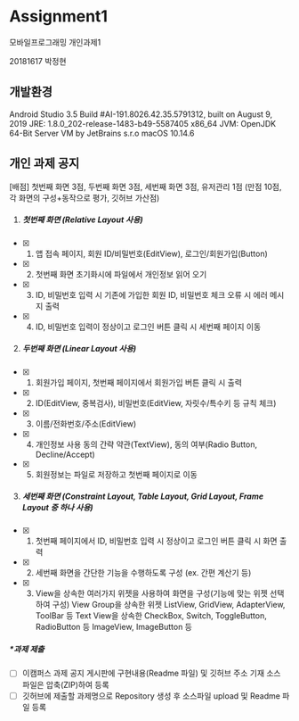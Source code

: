 # Assignment1
모바일프로그래밍 개인과제1

20181617 박정현



## 개발환경

Android Studio 3.5
Build #AI-191.8026.42.35.5791312, built on August 9, 2019
JRE: 1.8.0_202-release-1483-b49-5587405 x86_64
JVM: OpenJDK 64-Bit Server VM by JetBrains s.r.o
macOS 10.14.6



## 개인 과제 공지

[배점] 첫번째 화면 3점, 두번째 화면 3점, 세번째 화면 3점, 유저관리 1점 
      (만점 10점, 각 화면의 구성+동작으로 평가, 깃허브 가산점)


1. ##### 첫번째 화면 (Relative Layout 사용)
- [x] 1. 앱 접속 페이지, 회원 ID/비밀번호(EditView), 로그인/회원가입(Button)
- [x] 2. 첫번째 화면 초기화시에 파일에서 개인정보 읽어 오기
- [x] 3. ID, 비밀번호 입력 시 기존에 가입한 회원 ID, 비밀번호 체크 오류 시 에러 메시지 출력
- [x] 4. ID, 비밀번호 입력이 정상이고 로그인 버튼 클릭 시 세번째 페이지 이동 

2. ##### 두번째 화면 (Linear Layout 사용)
- [x] 1. 회원가입 페이지, 첫번째 페이지에서 회원가입 버튼 클릭 시 출력 
- [x] 2. ID(EditView, 중복검사), 비밀번호(EditView, 자릿수/특수키 등 규칙 체크) 
- [x] 3. 이름/전화번호/주소(EditView)
- [x] 4. 개인정보 사용 동의 간략 약관(TextView), 동의 여부(Radio Button, Decline/Accept)
- [x] 5. 회원정보는 파일로 저장하고 첫번째 페이지로 이동

3. ##### 세번째 화면 (Constraint Layout, Table Layout, Grid Layout, Frame Layout 중 하나 사용)
- [x] 1. 첫번째 페이지에서 ID, 비밀번호 입력 시 정상이고 로그인 버튼 클릭 시 화면 출력
- [x] 2. 세번째 화면을 간단한 기능을 수행하도록 구성 (ex. 간편 계산기 등)
- [x] 3. View을 상속한 여러가지 위젯을 사용하여 화면을 구성(기능에 맞는 위젯 선택하여 구성)
     View Group을 상속한 위젯 ListView, GridView, AdapterView, ToolBar 등
     Text View을 상속한 CheckBox, Switch, ToggleButton, RadioButton 등
     ImageView, ImageButton 등

##### *과제 제출 

- [ ] 이캠퍼스 과제 공지 게시판에 구현내용(Readme 파일) 및 깃허브 주소 기재
  소스 파일은 압축(ZIP)하여 등록
- [ ] 깃허브에 제출할 과제명으로 Repository 생성 후 소스파일 upload 및 Readme 파일 등록 
